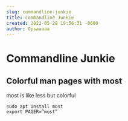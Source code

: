 ```yaml
---
slug: commandline-junkie
title: Commandline Junkie
created: 2022-05-28 19:56:31 -0600
author: Opsaaaaa
---
```



# Commandline Junkie


## Colorful man pages with most

most is like less but colorful
```
sudo apt install most
export PAGER=“most”
```




